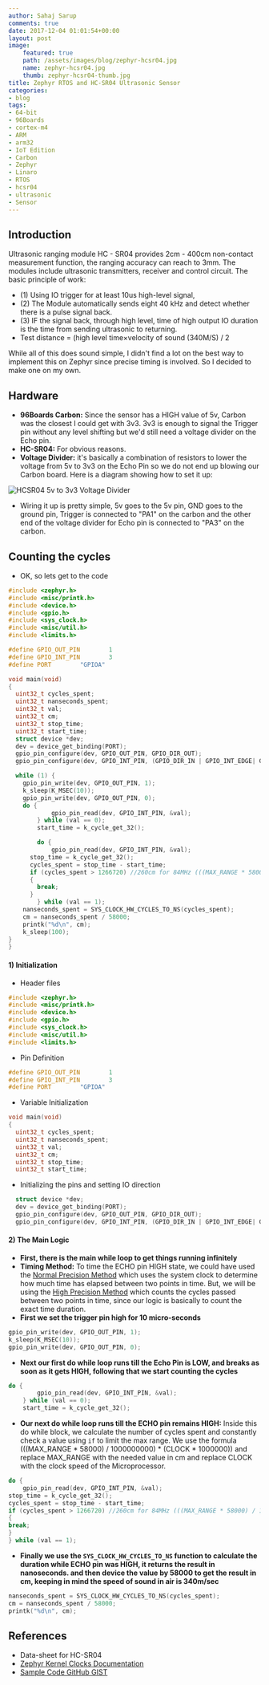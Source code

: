 ```yaml
---
author: Sahaj Sarup
comments: true
date: 2017-12-04 01:01:54+00:00
layout: post
image:
    featured: true
    path: /assets/images/blog/zephyr-hcsr04.jpg
    name: zephyr-hcsr04.jpg
    thumb: zephyr-hcsr04-thumb.jpg
title: Zephyr RTOS and HC-SR04 Ultrasonic Sensor
categories:
- blog
tags:
- 64-bit
- 96Boards
- cortex-m4
- ARM
- arm32
- IoT Edition
- Carbon
- Zephyr
- Linaro
- RTOS
- hcsr04
- ultrasonic
- Sensor
---
```


## Introduction
Ultrasonic ranging module HC - SR04 provides 2cm - 400cm non-contact
measurement function, the ranging accuracy can reach to 3mm. The modules
include ultrasonic transmitters, receiver and control circuit. The basic principle
of work:
- (1) Using IO trigger for at least 10us high-level signal,
- (2) The Module automatically sends eight 40 kHz and detect whether there is a
pulse signal back.
- (3) IF the signal back, through high level, time of high output IO duration is
the time from sending ultrasonic to returning.
- Test distance = (high level time×velocity of sound (340M/S) / 2

While all of this does sound simple, I didn't find a lot on the best way to implement this on Zephyr since precise timing is involved. So I decided to make one on my own.

## Hardware
- **96Boards Carbon:** Since the sensor has a HIGH value of 5v, Carbon was the closest I could get with 3v3. 3v3 is enough to signal the Trigger pin without any level shifting but we'd still need a voltage divider on the Echo pin.
- **HC-SR04:** For obvious reasons.
- **Voltage Divider:** it's basically a combination of resistors to lower the voltage from 5v to 3v3 on the Echo Pin so we do not end up blowing our Carbon board.
Here is a diagram showing how to set it up:

![HCSR04 5v to 3v3 Voltage Divider](/assets/images/blog/hcsr04-voltage-divider.svg "HCSR04 5v to 3v3 Voltage Divider")

- Wiring it up is pretty simple, 5v goes to the 5v pin, GND goes to the ground pin, Trigger is connected to "PA1" on the carbon and the other end of the voltage divider for Echo pin is connected to "PA3" on the carbon.

## Counting the cycles

- OK, so lets get to the code

```C
#include <zephyr.h>
#include <misc/printk.h>
#include <device.h>
#include <gpio.h>
#include <sys_clock.h>
#include <misc/util.h>
#include <limits.h>

#define GPIO_OUT_PIN		1
#define GPIO_INT_PIN		3
#define PORT		"GPIOA"

void main(void)
{
  uint32_t cycles_spent;
  uint32_t nanseconds_spent;
  uint32_t val;
  uint32_t cm;
  uint32_t stop_time;
  uint32_t start_time;
  struct device *dev;
  dev = device_get_binding(PORT);
  gpio_pin_configure(dev, GPIO_OUT_PIN, GPIO_DIR_OUT);
  gpio_pin_configure(dev, GPIO_INT_PIN, (GPIO_DIR_IN | GPIO_INT_EDGE| GPIO_INT_ACTIVE_HIGH | GPIO_INT_DEBOUNCE));

  while (1) {
    gpio_pin_write(dev, GPIO_OUT_PIN, 1);
    k_sleep(K_MSEC(10));
    gpio_pin_write(dev, GPIO_OUT_PIN, 0);
    do {
			gpio_pin_read(dev, GPIO_INT_PIN, &val);
		} while (val == 0);
		start_time = k_cycle_get_32();

		do {
			gpio_pin_read(dev, GPIO_INT_PIN, &val);
      stop_time = k_cycle_get_32();
      cycles_spent = stop_time - start_time;
      if (cycles_spent > 1266720) //260cm for 84MHz (((MAX_RANGE * 58000) / 1000000000) * (CLOCK * 1000000))
      {
        break;
      }
		} while (val == 1);
    nanseconds_spent = SYS_CLOCK_HW_CYCLES_TO_NS(cycles_spent);
    cm = nanseconds_spent / 58000;
    printk("%d\n", cm);
    k_sleep(100);
}
}
```

#### 1) Initialization
- Header files
```C
#include <zephyr.h>
#include <misc/printk.h>
#include <device.h>
#include <gpio.h>
#include <sys_clock.h>
#include <misc/util.h>
#include <limits.h>
```

- Pin Definition
```C
#define GPIO_OUT_PIN		1
#define GPIO_INT_PIN		3
#define PORT		"GPIOA"
```

- Variable Initialization
```C
void main(void)
{
  uint32_t cycles_spent;
  uint32_t nanseconds_spent;
  uint32_t val;
  uint32_t cm;
  uint32_t stop_time;
  uint32_t start_time;
```

- Initializing the pins and setting IO direction
```C
  struct device *dev;
  dev = device_get_binding(PORT);
  gpio_pin_configure(dev, GPIO_OUT_PIN, GPIO_DIR_OUT);
  gpio_pin_configure(dev, GPIO_INT_PIN, (GPIO_DIR_IN | GPIO_INT_EDGE| GPIO_INT_ACTIVE_HIGH | GPIO_INT_DEBOUNCE));
```

#### 2) The Main Logic
- **First, there is the main while loop to get things running infinitely**
- **Timing Method:** To time the ECHO pin HIGH state, we could have used the [Normal Precision Method](http://docs.zephyrproject.org/kernel/timing/clocks.html#id5) which uses the system clock to determine how much time has elapsed between two points in time. But, we will be using the [High Precision Method](http://docs.zephyrproject.org/kernel/timing/clocks.html#id6) which counts the cycles passed between two points in time, since our logic is basically to count the exact time duration.
- **First we set the trigger pin high for 10 micro-seconds**
```C
gpio_pin_write(dev, GPIO_OUT_PIN, 1);
k_sleep(K_MSEC(10));
gpio_pin_write(dev, GPIO_OUT_PIN, 0);
```
- **Next our first do while loop runs till the Echo Pin is LOW, and breaks as soon as it gets HIGH, following that we start counting the cycles**
```C
do {
        gpio_pin_read(dev, GPIO_INT_PIN, &val);
    } while (val == 0);
    start_time = k_cycle_get_32();
```
- **Our next do while loop runs till the ECHO pin remains HIGH:** Inside this do while block, we calculate the number of cycles spent and constantly check a value using ```if``` to limit the max range. We use the formula (((MAX_RANGE * 58000) / 1000000000) * (CLOCK * 1000000)) and replace MAX_RANGE with the needed value in cm and replace CLOCK with the clock speed of the Microprocessor.
```C
do {
    gpio_pin_read(dev, GPIO_INT_PIN, &val);
stop_time = k_cycle_get_32();
cycles_spent = stop_time - start_time;
if (cycles_spent > 1266720) //260cm for 84MHz (((MAX_RANGE * 58000) / 1000000000) * (CLOCK * 1000000))
{
break;
}
} while (val == 1);
```
- **Finally we use the ```SYS_CLOCK_HW_CYCLES_TO_NS``` function to calculate the duration while ECHO pin was HIGH, it returns the result in nanoseconds. and then device the value by 58000 to get the result in cm, keeping in mind the speed of sound in air is 340m/sec**
```C
nanseconds_spent = SYS_CLOCK_HW_CYCLES_TO_NS(cycles_spent);
cm = nanseconds_spent / 58000;
printk("%d\n", cm);
```

## References
- Data-sheet for HC-SR04
- [Zephyr Kernel Clocks Documentation](http://docs.zephyrproject.org/kernel/timing/clocks.html)
- [Sample Code GitHub GIST](https://gist.github.com/ric96/9accdeb6cab34b2557bcf10470a793c3)
